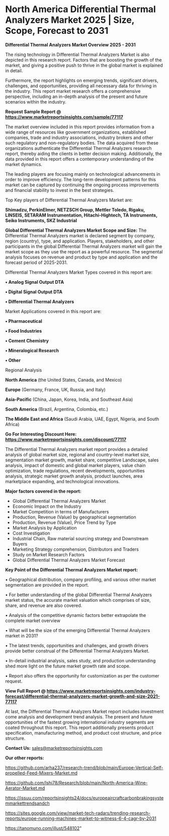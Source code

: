 # North America Differential Thermal Analyzers Market 2025 | Size, Scope, Forecast to 2031

<Strong> Differential Thermal Analyzers Market Overview 2025 - 2031</strong>

The rising technology in Differential Thermal Analyzers Market is also depicted in this research report. Factors that are boosting the growth of the market, and giving a positive push to thrive in the global market is explained in detail.

Furthermore, the report highlights on emerging trends, significant drivers, challenges, and opportunities, providing all necessary data for thriving in the industry. This report market research offers a comprehensive perspective, including an in-depth analysis of the present and future scenarios within the industry.

<strong>Request Sample Report @ <a href=https://www.marketreportsinsights.com/sample/77117>https://www.marketreportsinsights.com/sample/77117</a></strong>

The market overview included in this report provides information from a wide range of resources like government organizations, established companies, trade and industry associations, industry brokers and other such regulatory and non-regulatory bodies. The data acquired from these organizations authenticate the Differential Thermal Analyzers research report, thereby aiding the clients in better decision making. Additionally, the data provided in this report offers a contemporary understanding of the market dynamics.

The leading players are focusing mainly on technological advancements in order to improve efficiency. The long-term development patterns for this market can be captured by continuing the ongoing process improvements and financial stability to invest in the best strategies.

Top Key players of Differential Thermal Analyzers Market are:

<strong>Shimadzu, PerkinElmer, NETZSCH Group, Mettler Toledo, Rigaku, LINSEIS, SETARAM Instrumentation, Hitachi-Hightech, TA Instruments, Seiko Instruments, SKZ Industrial</strong>

<strong><b>Global Differential Thermal Analyzers Market Scope and Size:</b></strong>
The Differential Thermal Analyzers market is declared segment by company, region (country), type, and application. Players, stakeholders, and other participants in the global Differential Thermal Analyzers market will gain the market scope as they use the report as a powerful resource. The segmental analysis focuses on revenue and product by type and application and the forecast period of 2025-2031.

Differential Thermal Analyzers Market Types covered in this report are:

<strong>• Analog Signal Output DTA

• Digital Signal Output DTA

• Differential Thermal Analyzers</strong>

Market Applications covered in this report are:

<strong>• Pharmaceutical

• Food Industries

• Cement Chemistry

• Mineralogical Research

• Other</strong> 

Regional Analysis

<strong>North America</strong> (the United States, Canada, and Mexico)

<strong>Europe</strong> (Germany, France, UK, Russia, and Italy)

<strong>Asia-Pacific</strong> (China, Japan, Korea, India, and Southeast Asia)

<strong>South America</strong> (Brazil, Argentina, Colombia, etc.)

<strong>The Middle East and Africa</strong> (Saudi Arabia, UAE, Egypt, Nigeria, and South Africa)

<strong>Go For Interesting Discount Here: <a href=https://www.marketreportsinsights.com/discount/77117>https://www.marketreportsinsights.com/discount/77117</a></strong>

The Differential Thermal Analyzers market report provides a detailed analysis of global market size, regional and country-level market size, segmentation market growth, market share, competitive Landscape, sales analysis, impact of domestic and global market players, value chain optimization, trade regulations, recent developments, opportunities analysis, strategic market growth analysis, product launches, area marketplace expanding, and technological innovations.

<strong><b>Major factors covered in the report:</b></strong>
<ul>
  <li>Global Differential Thermal Analyzers Market </li>
  <li>Economic Impact on the Industry</li>
  <li>Market Competition in terms of Manufacturers</li>
  <li>Production, Revenue (Value) by geographical segmentation</li>
  <li>Production, Revenue (Value), Price Trend by Type</li>
  <li>Market Analysis by Application</li>
  <li>Cost Investigation</li>
  <li>Industrial Chain, Raw material sourcing strategy and Downstream Buyers</li>
  <li>Marketing Strategy comprehension, Distributors and Traders</li>
  <li>Study on Market Research Factors</li>
  <li>Global Differential Thermal Analyzers Market Forecast</li>
</ul>

<strong><b>Key Point of the Differential Thermal Analyzers Market report:</b></strong>

• Geographical distribution, company profiling, and various other market segmentation are provided in the report.

• For better understanding of the global Differential Thermal Analyzers market status, the accurate market valuation which comprises of size, share, and revenue are also covered.

• Analysis of the competitive dynamic factors better extrapolate the complete market overview

• What will be the size of the emerging Differential Thermal Analyzers market in 2031?

• The latest trends, opportunities and challenges, and growth drivers provide better construal of the Differential Thermal Analyzers Market.

• In-detail industrial analysis, sales study, and production understanding shed more light on the future market growth rate and scope.

• Report also offers the opportunity for customization as per the customer request.

<strong><b>View Full Report @ <a href=https://www.marketreportsinsights.com/industry-forecast/differential-thermal-analyzers-market-growth-and-size-2021-77117>https://www.marketreportsinsights.com/industry-forecast/differential-thermal-analyzers-market-growth-and-size-2021-77117</a></b></strong>


At last, the Differential Thermal Analyzers Market report includes investment come analysis and development trend analysis. The present and future opportunities of the fastest growing international industry segments are coated throughout this report. This report additionally presents product specification, manufacturing method, and product cost structure, and price structure.

<strong>Contact Us:</strong>
sales@marketreportsinsights.com

<strong>Our other reports:</strong>

<a href=https://github.com/arha237/research-trend/blob/main/Europe-Vertical-Self-propelled-Feed-Mixers-Market.md>https://github.com/arha237/research-trend/blob/main/Europe-Vertical-Self-propelled-Feed-Mixers-Market.md</a>

<a href=https://github.com/Ishi78/Research/blob/main/North-America-Wine-Aerator-Market.md>https://github.com/Ishi78/Research/blob/main/North-America-Wine-Aerator-Market.md</a>

<a href=https://issuu.com/reportsinsights24/docs/europeaircraftcarbonbrakingsystemmarkettrendsandch>https://issuu.com/reportsinsights24/docs/europeaircraftcarbonbrakingsystemmarkettrendsandch</a>

<a href=https://sites.google.com/view/market-tech-radars/trending-research-reports/europe-running-machines-market-to-witness-6-4-cagr-by-2031>https://sites.google.com/view/market-tech-radars/trending-research-reports/europe-running-machines-market-to-witness-6-4-cagr-by-2031</a>

<a href=https://tanomuno.com/illust/548102>https://tanomuno.com/illust/548102</a>"
